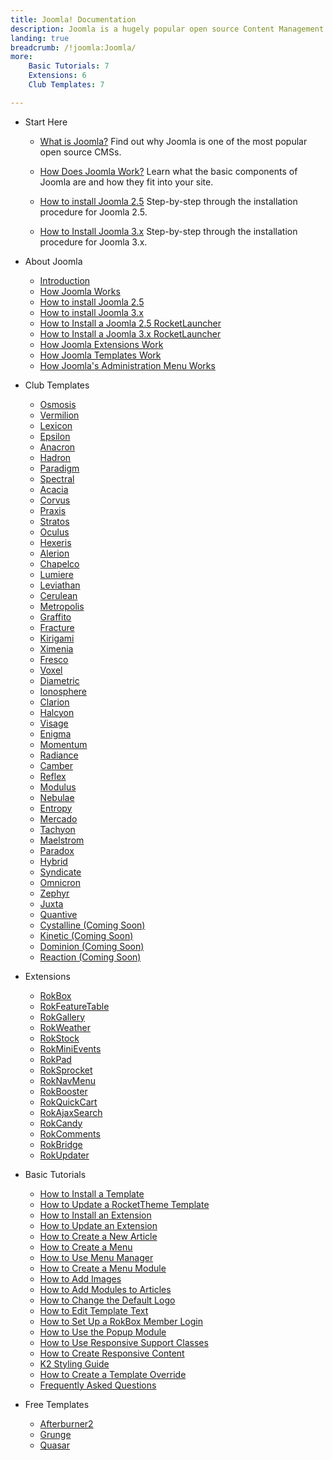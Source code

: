 ```yaml
---
title: Joomla! Documentation
description: Joomla is a hugely popular open source Content Management System (CMS) and the platform this site is built upon. This section enables you to find out more about Joomla and how to use it with RocketTheme templates and extensions.
landing: true
breadcrumb: /!joomla:Joomla/
more:
	Basic Tutorials: 7
	Extensions: 6
	Club Templates: 7

---
```


* Start Here

	- [What is Joomla?](platform/)
	  Find out why Joomla is one of the most popular open source CMSs.

	- [How Does Joomla Work?](platform/understanding.md)
	  Learn what the basic components of Joomla are and how they fit into your site.

	- [How to install Joomla 2.5](platform/install_joomla_25.md)
	  Step-by-step through the installation procedure for Joomla 2.5.

	- [How to Install Joomla 3.x](platform/install_joomla_3x.md)
	  Step-by-step through the installation procedure for Joomla 3.x.

<!-- -->

* About Joomla

	- [Introduction](platform/)
	- [How Joomla Works](platform/understanding.md)
	- [How to install Joomla 2.5](platform/install_joomla_25.md)
	- [How to install Joomla 3.x](platform/install_joomla_3x.md)
	- [How to Install a Joomla 2.5 RocketLauncher](platform/rocketlauncher_25.md)
    - [How to Install a Joomla 3.x RocketLauncher](platform/rocketlauncher_3x.md)
	- [How Joomla Extensions Work](platform/extensions.md)
	- [How Joomla Templates Work](platform/templates.md)
	- [How Joomla's Administration Menu Works](platform/administrator.md)

<!-- -->

* Club Templates

	- [Osmosis](templates/osmosis)
	- [Vermilion](templates/vermilion)
	- [Lexicon](templates/lexicon)
	- [Epsilon](templates/epsilon)
	- [Anacron](templates/anacron)
	- [Hadron](templates/hadron)
	- [Paradigm](templates/paradigm)
	- [Spectral](templates/spectral)
	- [Acacia](templates/acacia)
	- [Corvus](templates/corvus)
	- [Praxis](templates/praxis)
	- [Stratos](templates/stratos)
	- [Oculus](templates/oculus)
	- [Hexeris](templates/hexeris)
	- [Alerion](templates/alerion)
	- [Chapelco](templates/chapelco)
	- [Lumiere](templates/lumiere)
	- [Leviathan](templates/leviathan)
	- [Cerulean](templates/cerulean)
	- [Metropolis](templates/metropolis)
	- [Graffito](templates/graffito)
	- [Fracture](templates/fracture)
	- [Kirigami](templates/kirigami)
	- [Ximenia](templates/ximenia)
	- [Fresco](templates/fresco)
	- [Voxel](templates/voxel)
	- [Diametric](templates/diametric)
	- [Ionosphere](templates/ionosphere)
	- [Clarion](templates/clarion)
	- [Halcyon](templates/halcyon)
	- [Visage](templates/visage)
	- [Enigma](templates/enigma)
	- [Momentum](templates/momentum)
	- [Radiance](templates/radiance)
	- [Camber](templates/camber)
	- [Reflex](templates/reflex)
	- [Modulus](templates/modulus)
	- [Nebulae](templates/nebulae)
	- [Entropy](templates/entropy)
	- [Mercado](templates/mercado)
	- [Tachyon](templates/tachyon)
	- [Maelstrom](templates/maelstrom)
	- [Paradox](templates/paradox)
	- [Hybrid](templates/hybrid)
	- [Syndicate](templates/syndicate)
	- [Omnicron](templates/omnicron)
	- [Zephyr](templates/zephyr)
	- [Juxta](templates/juxta)
	- [Quantive](templates/quantive)
	- [Cystalline (Coming Soon)](templates/crystalline)
	- [Kinetic (Coming Soon)](templates/kinetic)
	- [Dominion (Coming Soon)](templates/dominion)
	- [Reaction (Coming Soon)](templates/reaction)


<!-- -->

* Extensions

	- [RokBox](extensions/rokbox/)
	- [RokFeatureTable](extensions/rokfeaturetable/)
	- [RokGallery](extensions/rokgallery/)
	- [RokWeather](extensions/rokweather/)
	- [RokStock](extensions/rokstock/)
	- [RokMiniEvents](extensions/rokminievents/)
	- [RokPad](extensions/rokpad/)
	- [RokSprocket](extensions/roksprocket/)
	- [RokNavMenu](extensions/roknavmenu/)
	- [RokBooster](extensions/rokbooster/)
	- [RokQuickCart](extensions/rokquickcart/)
	- [RokAjaxSearch](extensions/rokajaxsearch/)
	- [RokCandy](extensions/rokcandy/)
	- [RokComments](extensions/rokcomments/)
	- [RokBridge](extensions/rokbridge/)
	- [RokUpdater](extensions/rokupdater/)

<!-- -->

* Basic Tutorials

	- [How to Install a Template](platform/templates.md#how-to-install-a-joomla-template)
	- [How to Update a RocketTheme Template](platform/update_template.md)
	- [How to Install an Extension](platform/extensions.md#how-to-install-an-extension)
	- [How to Update an Extension](platform/extensions.md#how-to-update-an-extension)
	- [How to Create a New Article](basic/how_to_create_an_article.md)
	- [How to Create a Menu](basic/menu_manager.md#how-to-create-a-menu)
	- [How to Use Menu Manager](basic/menu_manager.md#managing-your-menus)
	- [How to Create a Menu Module](basic/menu_manager.md#creating-menu-modules)
	- [How to Add Images](basic/adding_images.md)
	- [How to Add Modules to Articles](basic/how_to_add_a_module_to_an_article.md)
	- [How to Change the Default Logo](basic/how_to_edit_the_logo.md)
	- [How to Edit Template Text](basic/how_to_edit_template_text.md)
	- [How to Set Up a RokBox Member Login](basic/how_to_set_up_a_rokbox_member_login.md)
	- [How to Use the Popup Module](basic/how_to_use_popup_module.md)
	- [How to Use Responsive Support Classes](basic/responsive_support_classes.md)
	- [How to Create Responsive Content](basic/creating_responsive_content.md)
	- [K2 Styling Guide](basic/k2_styling_guide.md)
	- [How to Create a Template Override](basic/how_to_create_a_template_override.md)
	- [Frequently Asked Questions](basic/faq.md)

<!-- -->

* Free Templates

	- [Afterburner2](templates/afterburner2)
	- [Grunge](templates/grunge)
	- [Quasar](templates/quasar)
